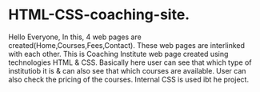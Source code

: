 # HTML-CSS-coaching-site.
Hello Everyone,
In this, 4 web pages are created(Home,Courses,Fees,Contact).
These web pages are interlinked with each other.
This is Coaching Institute web page created using technologies HTML & CSS.
Basically here user can see that which type of institutiob it is & can also see that which courses are available.
User can also check the pricing of the courses.
Internal CSS is used ibt he project.
